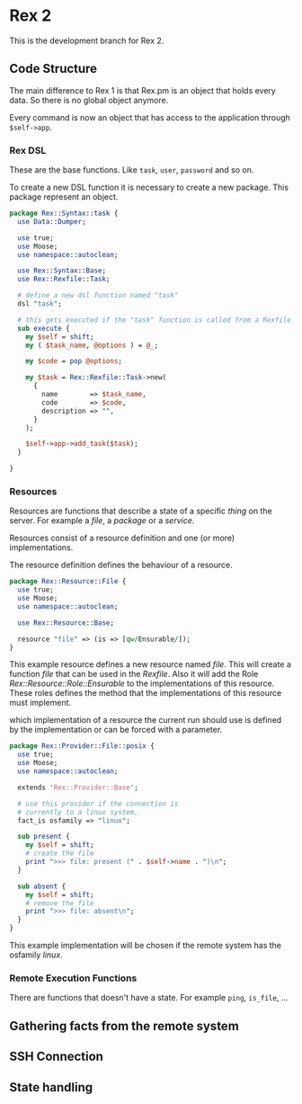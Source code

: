 # Rex 2

This is the development branch for Rex 2.

## Code Structure

The main difference to Rex 1 is that Rex.pm is an object that holds every data. So there is no global object anymore.

Every command is now an object that has access to the application through ```$self->app```.

### Rex DSL

These are the base functions. Like ```task```, ```user```, ```password``` and so on.

To create a new DSL function it is necessary to create a new package. This package represent an object.

```perl
package Rex::Syntax::task {
  use Data::Dumper;

  use true;
  use Moose;
  use namespace::autoclean;

  use Rex::Syntax::Base;
  use Rex::Rexfile::Task;

  # define a new dsl function named "task"
  dsl "task";

  # this gets executed if the "task" function is called from a Rexfile.
  sub execute {
    my $self = shift;
    my ( $task_name, @options ) = @_;

    my $code = pop @options;

    my $task = Rex::Rexfile::Task->new(
      {
        name        => $task_name,
        code        => $code,
        description => "",
      }
    );

    $self->app->add_task($task);
  }

}
```

### Resources

Resources are functions that describe a state of a specific *thing* on the server. For example a *file*, a *package* or a *service*.

Resources consist of a resource definition and one (or more) implementations.

The resource definition defines the behaviour of a resource.

```perl
package Rex::Resource::File {
  use true;
  use Moose;
  use namespace::autoclean;

  use Rex::Resource::Base;

  resource "file" => (is => [qw/Ensurable/]);
}
```

This example resource defines a new resource named *file*. This will create a function *file* that can be used in the *Rexfile*. Also it will add the Role *Rex::Resource::Role::Ensurable* to the implementations of this resource. These roles defines the method that the implementations of this resource must implement.

which implementation of a resource the current run should use is defined by the implementation or can be forced with a parameter.

```perl
package Rex::Provider::File::posix {
  use true;
  use Moose;
  use namespace::autoclean;

  extends 'Rex::Provider::Base';

  # use this provider if the connection is
  # currently to a linux system.
  fact_is osfamily => "linux";

  sub present {
    my $self = shift;
    # create the file
    print ">>> file: present (" . $self->name . ")\n";
  }

  sub absent {
    my $self = shift;
    # remove the file
    print ">>> file: absent\n";
  }
}
```

This example implementation will be chosen if the remote system has the osfamily *linux*. 


### Remote Execution Functions

There are functions that doesn't have a state. For example ```ping```, ```is_file```, ...


## Gathering facts from the remote system


## SSH Connection


## State handling



